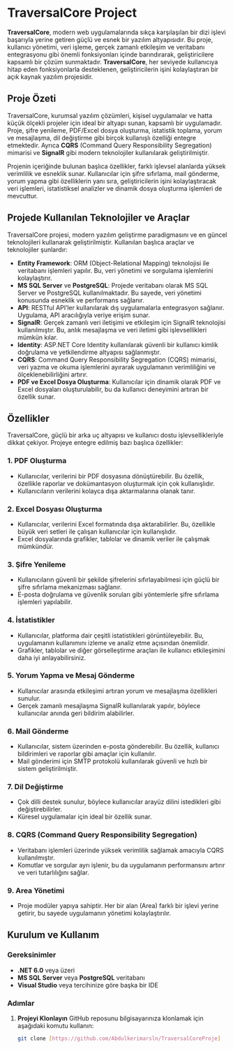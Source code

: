 # TraversalCore Project

**TraversalCore**, modern web uygulamalarında sıkça karşılaşılan bir dizi işlevi başarıyla yerine getiren güçlü ve esnek bir yazılım altyapısıdır. Bu proje, kullanıcı yönetimi, veri işleme, gerçek zamanlı etkileşim ve veritabanı entegrasyonu gibi önemli fonksiyonları içinde barındırarak, geliştiricilere kapsamlı bir çözüm sunmaktadır. **TraversalCore**, her seviyede kullanıcıya hitap eden fonksiyonlarla desteklenen, geliştiricilerin işini kolaylaştıran bir açık kaynak yazılım projesidir.

## Proje Özeti

TraversalCore, kurumsal yazılım çözümleri, kişisel uygulamalar ve hatta küçük ölçekli projeler için ideal bir altyapı sunan, kapsamlı bir uygulamadır. Proje, şifre yenileme, PDF/Excel dosya oluşturma, istatistik toplama, yorum ve mesajlaşma, dil değiştirme gibi birçok kullanışlı özelliği entegre etmektedir. Ayrıca **CQRS** (Command Query Responsibility Segregation) mimarisi ve **SignalR** gibi modern teknolojiler kullanılarak geliştirilmiştir.

Projenin içeriğinde bulunan başlıca özellikler, farklı işlevsel alanlarda yüksek verimlilik ve esneklik sunar. Kullanıcılar için şifre sıfırlama, mail gönderme, yorum yapma gibi özelliklerin yanı sıra, geliştiricilerin işini kolaylaştıracak veri işlemleri, istatistiksel analizler ve dinamik dosya oluşturma işlemleri de mevcuttur.

## Projede Kullanılan Teknolojiler ve Araçlar

TraversalCore projesi, modern yazılım geliştirme paradigmasını ve en güncel teknolojileri kullanarak geliştirilmiştir. Kullanılan başlıca araçlar ve teknolojiler şunlardır:

- **Entity Framework**: ORM (Object-Relational Mapping) teknolojisi ile veritabanı işlemleri yapılır. Bu, veri yönetimi ve sorgulama işlemlerini kolaylaştırır.
- **MS SQL Server** ve **PostgreSQL**: Projede veritabanı olarak MS SQL Server ve PostgreSQL kullanılmaktadır. Bu sayede, veri yönetimi konusunda esneklik ve performans sağlanır.
- **API**: RESTful API’ler kullanılarak dış uygulamalarla entegrasyon sağlanır. Uygulama, API aracılığıyla veriye erişim sunar.
- **SignalR**: Gerçek zamanlı veri iletişimi ve etkileşim için SignalR teknolojisi kullanılmıştır. Bu, anlık mesajlaşma ve veri iletimi gibi işlevsellikleri mümkün kılar.
- **Identity**: ASP.NET Core Identity kullanılarak güvenli bir kullanıcı kimlik doğrulama ve yetkilendirme altyapısı sağlanmıştır.
- **CQRS**: Command Query Responsibility Segregation (CQRS) mimarisi, veri yazma ve okuma işlemlerini ayırarak uygulamanın verimliliğini ve ölçeklenebilirliğini artırır.
- **PDF ve Excel Dosya Oluşturma**: Kullanıcılar için dinamik olarak PDF ve Excel dosyaları oluşturulabilir, bu da kullanıcı deneyimini artıran bir özellik sunar.

## Özellikler

TraversalCore, güçlü bir arka uç altyapısı ve kullanıcı dostu işlevsellikleriyle dikkat çekiyor. Projeye entegre edilmiş bazı başlıca özellikler:

### 1. **PDF Oluşturma**
   - Kullanıcılar, verilerini bir PDF dosyasına dönüştürebilir. Bu özellik, özellikle raporlar ve dokümantasyon oluşturmak için çok kullanışlıdır.
   - Kullanıcıların verilerini kolayca dışa aktarmalarına olanak tanır.

### 2. **Excel Dosyası Oluşturma**
   - Kullanıcılar, verilerini Excel formatında dışa aktarabilirler. Bu, özellikle büyük veri setleri ile çalışan kullanıcılar için kullanışlıdır.
   - Excel dosyalarında grafikler, tablolar ve dinamik veriler ile çalışmak mümkündür.

### 3. **Şifre Yenileme**
   - Kullanıcıların güvenli bir şekilde şifrelerini sıfırlayabilmesi için güçlü bir şifre sıfırlama mekanizması sağlanır.
   - E-posta doğrulama ve güvenlik soruları gibi yöntemlerle şifre sıfırlama işlemleri yapılabilir.

### 4. **İstatistikler**
   - Kullanıcılar, platforma dair çeşitli istatistikleri görüntüleyebilir. Bu, uygulamanın kullanımını izleme ve analiz etme açısından önemlidir.
   - Grafikler, tablolar ve diğer görselleştirme araçları ile kullanıcı etkileşimini daha iyi anlayabilirsiniz.

### 5. **Yorum Yapma ve Mesaj Gönderme**
   - Kullanıcılar arasında etkileşimi artıran yorum ve mesajlaşma özellikleri sunulur.
   - Gerçek zamanlı mesajlaşma SignalR kullanılarak yapılır, böylece kullanıcılar anında geri bildirim alabilirler.

### 6. **Mail Gönderme**
   - Kullanıcılar, sistem üzerinden e-posta gönderebilir. Bu özellik, kullanıcı bildirimleri ve raporlar gibi amaçlar için kullanılır.
   - Mail gönderimi için SMTP protokolü kullanılarak güvenli ve hızlı bir sistem geliştirilmiştir.

### 7. **Dil Değiştirme**
   - Çok dilli destek sunulur, böylece kullanıcılar arayüz dilini istedikleri gibi değiştirebilirler.
   - Küresel uygulamalar için ideal bir özellik sunar.

### 8. **CQRS (Command Query Responsibility Segregation)**
   - Veritabanı işlemleri üzerinde yüksek verimlilik sağlamak amacıyla CQRS kullanılmıştır.
   - Komutlar ve sorgular ayrı işlenir, bu da uygulamanın performansını artırır ve veri tutarlılığını sağlar.

### 9. **Area Yönetimi**
   - Proje modüler yapıya sahiptir. Her bir alan (Area) farklı bir işlevi yerine getirir, bu sayede uygulamanın yönetimi kolaylaştırılır.

## Kurulum ve Kullanım

### Gereksinimler

- **.NET 6.0** veya üzeri
- **MS SQL Server** veya **PostgreSQL** veritabanı
- **Visual Studio** veya tercihinize göre başka bir IDE

### Adımlar

1. **Projeyi Klonlayın**
   GitHub reposunu bilgisayarınıza klonlamak için aşağıdaki komutu kullanın:
   ```bash
   git clone [https://github.com/Abdulkerimarsln/TraversalCoreProje]
